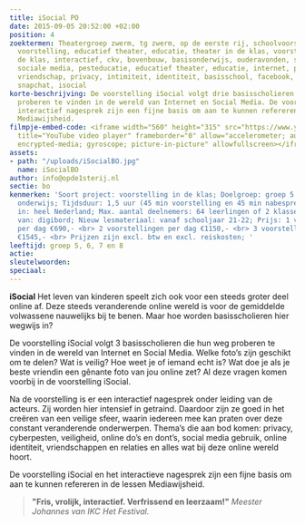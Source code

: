 ```yaml
---
title: iSocial PO
date: 2015-09-05 20:52:00 +02:00
position: 4
zoektermen: Theatergroep zwerm, tg zwerm, op de eerste rij, schoolvoorstelling, educatieve
  voorstelling, educatief theater, educatie, theater in de klas, voorstellingen in
  de klas, interactief, ckv, bovenbouw, basisonderwijs, ouderavonden, social media,
  sociale media, pesteducatie, educatief theater, educatie, internet, pesten, cyberpesten,
  vriendschap, privacy, intimiteit, identiteit, basisschool, facebook, instagram,
  snapchat, isocial
korte-beschrijving: De voorstelling iSocial volgt drie basisscholieren die hun weg
  proberen te vinden in de wereld van Internet en Social Media. De voorstelling en
  interactief nagesprek zijn een fijne basis om aan te kunnen refereren in de lessen
  Mediawijsheid.
filmpje-embed-code: <iframe width="560" height="315" src="https://www.youtube.com/embed/tW7-qW-8rhk"
  title="YouTube video player" frameborder="0" allow="accelerometer; autoplay; clipboard-write;
  encrypted-media; gyroscope; picture-in-picture" allowfullscreen></iframe>
assets:
- path: "/uploads/iSocialBO.jpg"
  name: iSocialBO
author: info@opde1sterij.nl
sectie: bo
kenmerken: 'Soort project: voorstelling in de klas; Doelgroep: groep 5 t/m 8 ook speciaal
  onderwijs; Tijdsduur: 1,5 uur (45 min voorstelling en 45 min nabespreking); Aangeboden
  in: heel Nederland; Max. aantal deelnemers: 64 leerlingen of 2 klassen; Maakt gebruik
  van: digibord; Nieuw lesmateriaal: vanaf schooljaar 21-22; Prijs: 1 voorstelling
  per dag €690,- <br> 2 voorstellingen per dag €1150,- <br> 3 voorstellingen per dag
  €1545,- <br> Prijzen zijn excl. btw en excl. reiskosten; '
leeftijd: groep 5, 6, 7 en 8
actie: 
sleutelwoorden: 
speciaal: 
---
```


**iSocial** Het leven van kinderen speelt zich ook voor een steeds groter deel online af. Deze steeds veranderende online wereld is voor de gemiddelde volwassene nauwelijks bij te benen. Maar hoe worden basisscholieren hier wegwijs in?

De voorstelling iSocial volgt 3 basisscholieren die hun weg proberen te vinden in de wereld van Internet en Social Media. Welke foto’s zijn geschikt om te delen? Wat is veilig? Hoe weet je of iemand echt is? Wat doe je als je beste vriendin een gênante foto van jou online zet? Al deze vragen komen voorbij in de voorstelling iSocial.

Na de voorstelling is er een interactief nagesprek onder leiding van de acteurs. Zij worden hier intensief in getraind. Daardoor zijn ze goed in het creëren van een veilige sfeer, waarin iedereen mee kan praten over deze constant veranderende onderwerpen. Thema’s die aan bod komen: privacy, cyberpesten, veiligheid, online do’s en dont’s, social media gebruik, online identiteit, vriendschappen en relaties en alles wat bij deze online wereld hoort. 

De voorstelling iSocial en het interactieve nagesprek zijn een fijne basis om aan te kunnen refereren in de lessen Mediawijsheid.

> **"Fris, vrolijk, interactief. Verfrissend en leerzaam!"** *Meester Johannes van IKC Het Festival.*
